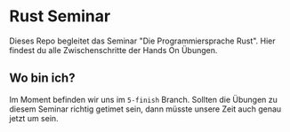 # Rust Seminar

Dieses Repo begleitet das Seminar "Die Programmiersprache Rust".
Hier findest du alle Zwischenschritte der Hands On Übungen.

## Wo bin ich?

Im Moment befinden wir uns im `5-finish` Branch. Sollten die Übungen zu diesem Seminar richtig getimet sein, dann
müsste unsere Zeit auch genau jetzt um sein.
